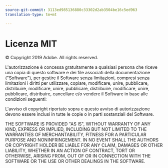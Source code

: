 ```yaml
---
source-git-commit: 3113ed985136880c33302d2ab3504be16c5ed963
translation-type: tm+mt

---
```

# Licenza MIT

© Copyright 2019 Adobe. All rights reserved.

L'autorizzazione è concessa gratuitamente a qualsiasi persona che riceve una copia
di questo software e dei file associati della documentazione ("Software"), per gestire
il Software senza limitazioni, compresi senza limitazioni i diritti
per utilizzare, copiare, modificare, unire, pubblicare, distribuire, modificare, unire, pubblicare, distribuire, modificare, unire, pubblicare, distribuire, cancellare e/o vendere
il Software in base alle condizioni seguenti:

L'avviso di copyright riportato sopra e questo avviso di autorizzazione devono essere inclusi in tutte
le copie o in parti sostanziali del Software.

THE SOFTWARE IS PROVIDED "AS IS", WITHOUT WARRANTY OF ANY KIND, EXPRESS OR
IMPLIED, INCLUDING BUT NOT LIMITED TO THE WARRANTIES OF MERCHANTABILITY,
FITNESS FOR A PARTICULAR PURPOSE AND NONINFRINGEMENT. IN NO EVENT SHALL THE
AUTHORS OR COPYRIGHT HOLDER BE LIABLE FOR ANY CLAIM, DAMAGES OR OTHER
LIABILITY, WHETHER IN AN ACTION OF CONTRACT, TORT OR OTHERWISE, ARISING FROM,
OUT OF OR IN CONNECTION WITH THE SOFTWARE OR THE USE OR OTHER DEALINGS IN THE
SOFTWARE.
